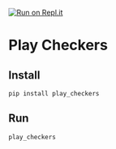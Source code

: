 [![Run on Repl.it](https://repl.it/badge/github/sarcoma/checkers)](https://repl.it/github/sarcoma/checkers)

# Play Checkers

## Install
 
 `pip install play_checkers`

## Run

`play_checkers`

